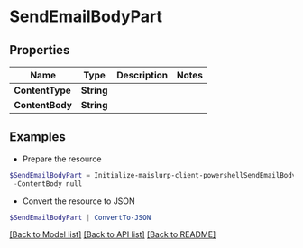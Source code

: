 # SendEmailBodyPart
## Properties

Name | Type | Description | Notes
------------ | ------------- | ------------- | -------------
**ContentType** | **String** |  | 
**ContentBody** | **String** |  | 

## Examples

- Prepare the resource
```powershell
$SendEmailBodyPart = Initialize-maislurp-client-powershellSendEmailBodyPart  -ContentType null `
 -ContentBody null
```

- Convert the resource to JSON
```powershell
$SendEmailBodyPart | ConvertTo-JSON
```

[[Back to Model list]](../README#documentation-for-models) [[Back to API list]](../README#documentation-for-api-endpoints) [[Back to README]](../README)


